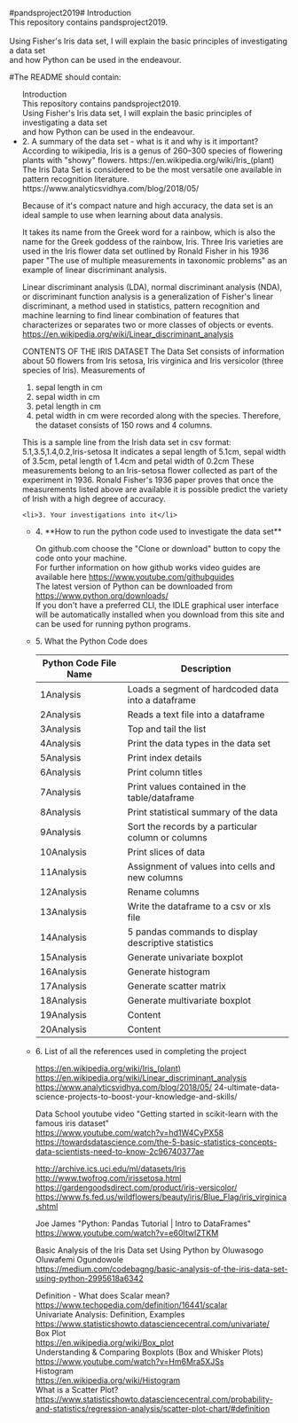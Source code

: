 #pandsproject2019#
Introduction<br>
This repository contains pandsproject2019.<br>  
Using Fisher's Iris data set, I will explain the basic principles of investigating a data set <br>
and how Python can be used in the endeavour.<br>

#The README should contain: 


<ul>
    Introduction<br>
This repository contains pandsproject2019.<br>  
Using Fisher's Iris data set, I will explain the basic principles of investigating a data set <br>
and how Python can be used in the endeavour.<br>
    <li>2. A summary of the data set - what is it and why is it important?</li> 
    According to wikipedia, Iris is a genus of 260–300 species of flowering plants with "showy" flowers.
    https://en.wikipedia.org/wiki/Iris_(plant)
    The Iris Data Set is considered to be the most versatile one available in
pattern recognition literature. <br>
https://www.analyticsvidhya.com/blog/2018/05/<br>

Because of it's compact nature and high accuracy, the data set is an ideal sample
to use when learning about data analysis.

It takes its name from the Greek word for a rainbow, which is also the name for the Greek goddess of the rainbow, Iris.
Three Iris varieties are used in the Iris flower data set outlined by Ronald Fisher in his 1936 paper "The 
use of multiple measurements in taxonomic problems" as an example of linear discriminant analysis.  

Linear discriminant analysis (LDA), normal discriminant analysis (NDA), or discriminant function analysis 
is a generalization of Fisher's linear discriminant, a method used in statistics, pattern recognition and 
machine learning to find linear combination of features that characterizes or separates two or more classes of objects or events.<br>
https://en.wikipedia.org/wiki/Linear_discriminant_analysis <br>


CONTENTS OF THE IRIS DATASET
The Data Set consists of information about 50 flowers from Iris setosa, Iris virginica and Iris versicolor
(three species of Iris).
Measurements of 
1. sepal length in cm 
2. sepal width in cm 
3. petal length in cm 
4. petal width in cm 
were recorded along with the species.
Therefore, the dataset consists of 150 rows and 4 columns.

This is a sample line from the Irish data set in csv format:
5.1,3.5,1.4,0.2,Iris-setosa
It indicates a sepal length of 5.1cm, sepal width of 3.5cm, petal length of 1.4cm and petal width of 0.2cm
These measurements belong to an Iris-setosa flower collected as part of the experiment in 1936.
Ronald Fisher's 1936 paper proves that once the measurements listed above are available
it is possible predict the variety of Irish with a high degree of accuracy.


    <li>3. Your investigations into it</li>

<ul>

 <li>4. **How to run the python code used to investigate the data set**</li> 
        
On github.com choose the "Clone or download" button to copy the code onto your machine.<br>
For further information on how github works video guides are available here https://www.youtube.com/githubguides<br>
The latest version of Python can be downloaded from https://www.python.org/downloads/<br>
If you don't have a preferred CLI, the IDLE graphical user interface will be automatically installed when you download from this site and can be used for running python programs.<br>



<li>5. What the Python Code does

Python Code File Name | Description
------------ | -------------
1Analysis  | Loads a segment of hardcoded data into a dataframe
2Analysis | Reads a text file into a dataframe
3Analysis | Top and tail the list
4Analysis  | Print the data types in the data set
5Analysis  | Print index details
6Analysis  | Print column titles
7Analysis  | Print values contained in the table/dataframe
8Analysis  | Print statistical summary of the data
9Analysis | Sort the records by a particular column or columns
10Analysis | Print slices of data
11Analysis | Assignment of values into cells and new columns
12Analysis | Rename columns 
13Analysis | Write the dataframe to a csv or xls file 
14Analysis | 5 pandas commands to display descriptive statistics 
15Analysis | Generate univariate boxplot 
16Analysis | Generate histogram
17Analysis | Generate scatter matrix 
18Analysis | Generate multivariate boxplot
19Analysis | Content 
20Analysis | Content


 <li>6. List of all the references used in completing the project</li> 
        
https://en.wikipedia.org/wiki/Iris_(plant) <br>
https://en.wikipedia.org/wiki/Linear_discriminant_analysis<br>
https://www.analyticsvidhya.com/blog/2018/05/
24-ultimate-data-science-projects-to-boost-your-knowledge-and-skills/<br>

Data School youtube video
"Getting started in scikit-learn with the famous iris dataset"<br>
https://www.youtube.com/watch?v=hd1W4CyPX58<br>
https://towardsdatascience.com/the-5-basic-statistics-concepts-data-scientists-need-to-know-2c96740377ae<br>

http://archive.ics.uci.edu/ml/datasets/Iris<br>
http://www.twofrog.com/irissetosa.html<br>
https://gardengoodsdirect.com/product/iris-versicolor/<br>
https://www.fs.fed.us/wildflowers/beauty/iris/Blue_Flag/iris_virginica.shtml<br>

Joe James "Python: Pandas Tutorial | Intro to DataFrames"
https://www.youtube.com/watch?v=e60ItwlZTKM<br>

Basic Analysis of the Iris Data set Using Python
by Oluwasogo Oluwafemi Ogundowole<br>
https://medium.com/codebagng/basic-analysis-of-the-iris-data-set-using-python-2995618a6342<br>

Definition - What does Scalar mean?<br>
https://www.techopedia.com/definition/16441/scalar<br>
Univariate Analysis: Definition, Examples<br>
https://www.statisticshowto.datasciencecentral.com/univariate/<br>
Box Plot<br>
https://en.wikipedia.org/wiki/Box_plot<br>
Understanding & Comparing Boxplots (Box and Whisker Plots)<br>
https://www.youtube.com/watch?v=Hm6Mra5XJSs<br>
Histogram<br>
https://en.wikipedia.org/wiki/Histogram<br>
What is a Scatter Plot?<br>
https://www.statisticshowto.datasciencecentral.com/probability-and-statistics/regression-analysis/scatter-plot-chart/#definition<br>
